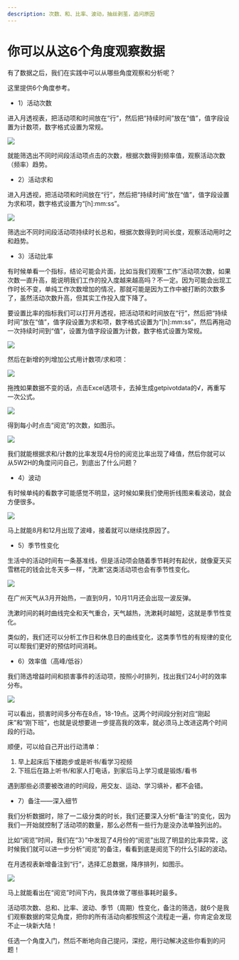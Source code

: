 ```yaml
---
description: 次数、和、比率、波动，抽丝剥茧，追问原因
---
```


# 你可以从这6个角度观察数据

有了数据之后，我们在实践中可以从哪些角度观察和分析呢？

这里提供6个角度参考。

* 1）活动次数

进入月透视表，把活动项和时间放在“行”，然后把“持续时间”放在“值”，值字段设置为计数项，数字格式设置为常规。

![](../.gitbook/assets/tu-pian%20%28121%29.png)

就能筛选出不同时间段活动项点击的次数，根据次数得到频率值，观察活动次数（频率）趋势。

* 2）活动求和

进入月透视，把活动项和时间放在“行”，然后把“持续时间”放在“值”，值字段设置为求和项，数字格式设置为“\[h\]:mm:ss”。

![](../.gitbook/assets/tu-pian%20%2850%29.png)

筛选出不同时间段活动项持续时长总和，根据次数得到时间长度，观察活动用时之和趋势。

* 3）活动比率

有时候单看一个指标，结论可能会片面，比如当我们观察“工作”活动项次数，如果次数一直升高，能说明我们工作的投入度越来越高吗？不一定。因为可能会出现工作时长不变，单纯工作次数增加的情况，那就可能是因为工作中被打断的次数多了，虽然活动次数升高，但其实工作投入度下降了。

要设置比率的指标我们可以打开月透视，把活动项和时间放在“行”，然后把“持续时间”放在“值”，值字段设置为求和项，数字格式设置为“\[h\]:mm:ss”，然后再拖动一次持续时间到“值”，设置为值字段设置为计数，数字格式设置为常规。

![](../.gitbook/assets/tu-pian%20%2818%29.png)

然后在新增的列增加公式用计数项/求和项：

![](../.gitbook/assets/tu-pian%20%2886%29.png)

拖拽如果数据不变的话，点击Excel选项卡，去掉生成getpivotdata的√，再重写一次公式。

![](../.gitbook/assets/tu-pian%20%28155%29.png)

得到每小时点击“阅览”的次数，如图示。

![](../.gitbook/assets/tu-pian%20%2830%29.png)

我们就能根据求和/计数的比率发现4月份的阅览比率出现了峰值，然后你就可以从5W2H的角度问问自己，到底出了什么问题？

* 4）波动

有时候单纯的看数字可能感觉不明显，这时候如果我们使用折线图来看波动，就会方便很多。

![](../.gitbook/assets/tu-pian%20%2891%29.png)

马上就能8月和12月出现了波峰，接着就可以继续找原因了。

* 5）季节性变化

生活中的活动时间有一条基准线，但是活动项会随着季节耗时有起伏，就像夏天买雪糕花的钱会比冬天多一样，“洗漱”这类活动项也会有季节性变化。

![](../.gitbook/assets/tu-pian%20%28129%29.png)

在广州天气从3月开始热，一直到9月，10月11月还会出现一波反弹。

洗漱时间的耗时曲线完全和天气重合，天气越热，洗漱耗时越短，这就是季节性变化。

类似的，我们还可以分析工作日和休息日的曲线变化，这类季节性的有规律的变化可以帮我们更好的预估时间消耗。

* 6）效率值（高峰/低谷）

我们筛选增益时间和损害事件的活动项，按照小时排列，找出我们24小时的效率分布。

![](../.gitbook/assets/tu-pian%20%28102%29.png)

可以看出，损害时间多分布在8点，18-19点。这两个时间段分别对应“刚起床”和“刚下班”，也就是说想要进一步提高我的效率，就必须马上改进这两个时间段的行动。

顺便，可以给自己开出行动清单：

1. 早上起床后下楼跑步或是听书/看学习视频
2. 下班后在路上听书/和家人打电话，到家后马上学习或是锻炼/看书

遇到那些必须要被改进的时间段，用交友、运动、学习填补，都不会错。

* 7）备注——深入细节

我们分析数据时，除了一二级分类的时长，我们还要深入分析“备注”的变化，因为我们一开始就控制了活动项的数量，那么必然有一些行为是没办法单独列出的。

比如“阅览”时间，我们在“3）”中发现了4月份的“阅览”出现了明显的比率异常，这时候我们就可以进一步分析“阅览”的备注，看看到底是阅览下的什么引起的波动。

在月透视表新增备注到“行”，选择汇总数据，降序排列，如图示。

![](../.gitbook/assets/tu-pian%20%28111%29.png)

马上就能看出在“阅览”时间下内，我具体做了哪些事耗时最多。

活动项次数、总和、比率、波动、季节（周期）性变化，备注的筛选，就6个是我们观察数据的常见角度，把你的所有活动向都按照这个流程走一遍，你肯定会发现不止一块新大陆！

任选一个角度入门，然后不断地向自己提问，深挖，用行动解决这些你看到的问题！

